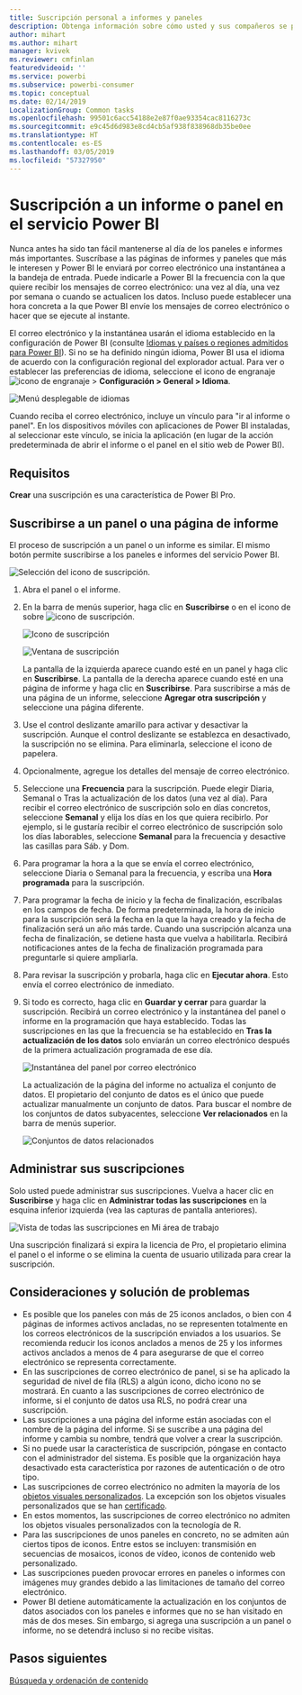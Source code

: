 ```yaml
---
title: Suscripción personal a informes y paneles
description: Obtenga información sobre cómo usted y sus compañeros se pueden suscribir a una instantánea enviada por correo electrónico de un informe o un panel de Power BI.
author: mihart
ms.author: mihart
manager: kvivek
ms.reviewer: cmfinlan
featuredvideoid: ''
ms.service: powerbi
ms.subservice: powerbi-consumer
ms.topic: conceptual
ms.date: 02/14/2019
LocalizationGroup: Common tasks
ms.openlocfilehash: 99501c6acc54188e2e87f0ae93354cac8116273c
ms.sourcegitcommit: e9c45d6d983e8cd4cb5af938f838968db35be0ee
ms.translationtype: HT
ms.contentlocale: es-ES
ms.lasthandoff: 03/05/2019
ms.locfileid: "57327950"
---
```

# <a name="subscribe-to-a-report-or-dashboard-in-power-bi-service"></a>Suscripción a un informe o panel en el servicio Power BI 
Nunca antes ha sido tan fácil mantenerse al día de los paneles e informes más importantes. Suscríbase a las páginas de informes y paneles que más le interesen y Power BI le enviará por correo electrónico una instantánea a la bandeja de entrada. Puede indicarle a Power BI la frecuencia con la que quiere recibir los mensajes de correo electrónico: una vez al día, una vez por semana o cuando se actualicen los datos. Incluso puede establecer una hora concreta a la que Power BI envíe los mensajes de correo electrónico o hacer que se ejecute al instante.  

El correo electrónico y la instantánea usarán el idioma establecido en la configuración de Power BI (consulte [Idiomas y países o regiones admitidos para Power BI](../supported-languages-countries-regions.md)). Si no se ha definido ningún idioma, Power BI usa el idioma de acuerdo con la configuración regional del explorador actual. Para ver o establecer las preferencias de idioma, seleccione el icono de engranaje ![icono de engranaje](./media/end-user-subscribe/power-bi-settings-icon.png) > **Configuración > General > Idioma**. 

![Menú desplegable de idiomas](./media/end-user-subscribe/power-bi-language.png)

Cuando reciba el correo electrónico, incluye un vínculo para "ir al informe o panel". En los dispositivos móviles con aplicaciones de Power BI instaladas, al seleccionar este vínculo, se inicia la aplicación (en lugar de la acción predeterminada de abrir el informe o el panel en el sitio web de Power BI).


## <a name="requirements"></a>Requisitos
**Crear** una suscripción es una característica de Power BI Pro.   

## <a name="subscribe-to-a-dashboard-or-a-report-page"></a>Suscribirse a un panel o una página de informe
El proceso de suscripción a un panel o un informe es similar. El mismo botón permite suscribirse a los paneles e informes del servicio Power BI.
 
![Selección del icono de suscripción](./media/end-user-subscribe/power-bi-subscribe-orientation.png).

1. Abra el panel o el informe.
2. En la barra de menús superior, haga clic en **Suscribirse** o en el icono de sobre ![icono de suscripción](./media/end-user-subscribe/power-bi-icon-envelope.png).
   
   ![Icono de suscripción](./media/end-user-subscribe/power-bi-subscribe-icon.png)

   ![Ventana de suscripción](./media/end-user-subscribe/power-bi-emails-new.png)
    
    La pantalla de la izquierda aparece cuando esté en un panel y haga clic en **Suscribirse**. La pantalla de la derecha aparece cuando esté en una página de informe y haga clic en **Suscribirse**. Para suscribirse a más de una página de un informe, seleccione **Agregar otra suscripción** y seleccione una página diferente. 

4. Use el control deslizante amarillo para activar y desactivar la suscripción.  Aunque el control deslizante se establezca en desactivado, la suscripción no se elimina. Para eliminarla, seleccione el icono de papelera.

4. Opcionalmente, agregue los detalles del mensaje de correo electrónico. 

5. Seleccione una **Frecuencia** para la suscripción.  Puede elegir Diaria, Semanal o Tras la actualización de los datos (una vez al día).  Para recibir el correo electrónico de suscripción solo en días concretos, seleccione **Semanal** y elija los días en los que quiera recibirlo.  Por ejemplo, si le gustaría recibir el correo electrónico de suscripción solo los días laborables, seleccione **Semanal** para la frecuencia y desactive las casillas para Sáb. y Dom.   

6. Para programar la hora a la que se envía el correo electrónico, seleccione Diaria o Semanal para la frecuencia, y escriba una **Hora** **programada** para la suscripción.   

7. Para programar la fecha de inicio y la fecha de finalización, escríbalas en los campos de fecha. De forma predeterminada, la hora de inicio para la suscripción será la fecha en la que la haya creado y la fecha de finalización será un año más tarde. Cuando una suscripción alcanza una fecha de finalización, se detiene hasta que vuelva a habilitarla.  Recibirá notificaciones antes de la fecha de finalización programada para preguntarle si quiere ampliarla.     

8. Para revisar la suscripción y probarla, haga clic en **Ejecutar ahora**.  Esto envía el correo electrónico de inmediato. 

8. Si todo es correcto, haga clic en **Guardar y cerrar** para guardar la suscripción. Recibirá un correo electrónico y la instantánea del panel o informe en la programación que haya establecido. Todas las suscripciones en las que la frecuencia se ha establecido en **Tras la actualización de los datos** solo enviarán un correo electrónico después de la primera actualización programada de ese día.
   
   ![Instantánea del panel por correo electrónico](media/end-user-subscribe/power-bi-subscribe-email.png)
   
    La actualización de la página del informe no actualiza el conjunto de datos. El propietario del conjunto de datos es el único que puede actualizar manualmente un conjunto de datos. Para buscar el nombre de los conjuntos de datos subyacentes, seleccione **Ver relacionados** en la barra de menús superior.
   
    ![Conjuntos de datos relacionados](./media/end-user-subscribe/power-bi-view-related-screen.png)


## <a name="manage-your-subscriptions"></a>Administrar sus suscripciones
Solo usted puede administrar sus suscripciones. Vuelva a hacer clic en **Suscribirse** y haga clic en **Administrar todas las suscripciones** en la esquina inferior izquierda (vea las capturas de pantalla anteriores). 

![Vista de todas las suscripciones en Mi área de trabajo](./media/end-user-subscribe/power-bi-manage.png)

Una suscripción finalizará si expira la licencia de Pro, el propietario elimina el panel o el informe o se elimina la cuenta de usuario utilizada para crear la suscripción.

## <a name="considerations-and-troubleshooting"></a>Consideraciones y solución de problemas
* Es posible que los paneles con más de 25 iconos anclados, o bien con 4 páginas de informes activos ancladas, no se representen totalmente en los correos electrónicos de la suscripción enviados a los usuarios. Se recomienda reducir los iconos anclados a menos de 25 y los informes activos anclados a menos de 4 para asegurarse de que el correo electrónico se representa correctamente.  
* En las suscripciones de correo electrónico de panel, si se ha aplicado la seguridad de nivel de fila (RLS) a algún icono, dicho icono no se mostrará.  En cuanto a las suscripciones de correo electrónico de informe, si el conjunto de datos usa RLS, no podrá crear una suscripción.
* Las suscripciones a una página del informe están asociadas con el nombre de la página del informe. Si se suscribe a una página del informe y cambia su nombre, tendrá que volver a crear la suscripción.
* Si no puede usar la característica de suscripción, póngase en contacto con el administrador del sistema. Es posible que la organización haya desactivado esta característica por razones de autenticación o de otro tipo.  
* Las suscripciones de correo electrónico no admiten la mayoría de los [objetos visuales personalizados](../power-bi-custom-visuals.md).  La excepción son los objetos visuales personalizados que se han [certificado](../power-bi-custom-visuals-certified.md).  
* En estos momentos, las suscripciones de correo electrónico no admiten los objetos visuales personalizados con la tecnología de R.  
* Para las suscripciones de unos paneles en concreto, no se admiten aún ciertos tipos de iconos.  Entre estos se incluyen: transmisión en secuencias de mosaicos, iconos de vídeo, iconos de contenido web personalizado.     
* Las suscripciones pueden provocar errores en paneles o informes con imágenes muy grandes debido a las limitaciones de tamaño del correo electrónico.    
* Power BI detiene automáticamente la actualización en los conjuntos de datos asociados con los paneles e informes que no se han visitado en más de dos meses.  Sin embargo, si agrega una suscripción a un panel o informe, no se detendrá incluso si no recibe visitas.    

## <a name="next-steps"></a>Pasos siguientes

[Búsqueda y ordenación de contenido](end-user-search-sort.md)
